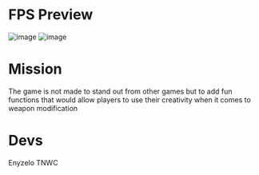 # FPS Preview
![image](https://github.com/Enyzelo/FPS1/assets/28166876/ed6f9e31-20fc-408f-8d68-e73439130a06)
![image](https://github.com/Enyzelo/FPS1/assets/28166876/8ef3f933-442f-4cfe-8aeb-99ba67e9bb0e)

# Mission
The game is not made to stand out from other games but to add fun functions that would allow players to use their creativity when it comes to weapon modification

# Devs
Enyzelo
TNWC
